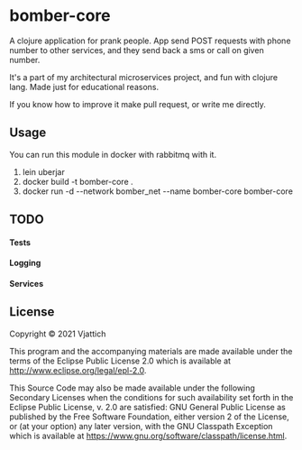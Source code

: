 # bomber-core

A clojure application for prank people. App send POST requests with phone number to other services, and they send back a sms or call on given number.

It's a part of my architectural microservices project, and fun with clojure lang. Made just for educational reasons.

If you know how to improve it make pull request, or write me directly.

## Usage

You can run this module in docker with rabbitmq with it.

1. lein uberjar
2. docker build -t bomber-core .
3. docker run -d --network bomber_net --name bomber-core bomber-core

## TODO
#### Tests

#### Logging

#### Services

## License 

Copyright © 2021 Vjattich 

This program and the accompanying materials are made available under the terms of the Eclipse Public License 2.0 which is available at
http://www.eclipse.org/legal/epl-2.0.

This Source Code may also be made available under the following Secondary Licenses when the conditions for such availability set forth in the Eclipse Public
License, v. 2.0 are satisfied: GNU General Public License as published by the Free Software Foundation, either version 2 of the License, or (at your option) any
later version, with the GNU Classpath Exception which is available at https://www.gnu.org/software/classpath/license.html.
